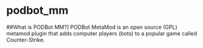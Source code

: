 # podbot_mm

##What is PODBot MM?]
PODBot MetaMod is an open source (GPL) metamod plugin that adds computer players (bots) to a popular game called Counter-Strike.




